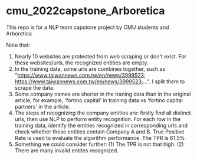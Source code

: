 # cmu_2022capstone_Arboretica
This repo is for a NLP team capstone project by CMU students and Arboretica  

Note that:
1. Nearly 10 websites are protected from web scraping or don't exist. For these websites/urls, the recognized entities are empty.
2. In the training data, some urls are combines together, such as "https://www.taiwannews.com.tw/en/news/3999523; https://www.taiwannews.com.tw/en/news/3999523;...". I split them to scrape the data.
3. Some company names are shorter in the traning data than in the original article, for example, 'fortino capital' in training data vs 'fortino capital partners' in the article.
4. The steps of recognizing the company entities are: firstly find all distinct urls, then use NLP to perform entity recognition. For each row in the training data, identify the entities recognized in corresponding urls and check whether these entities contain Company A and B. True Positive Rate is used to evaluate the algorithm performance. The TPR is 61.5%
5. Something we could consider further: (1) The TPR is not that high. (2) There are many invalid entites recognized.
